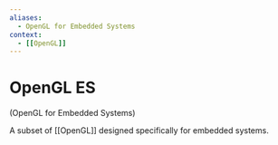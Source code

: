 ```yaml
---
aliases:
  - OpenGL for Embedded Systems
context:
  - [[OpenGL]]
---
```


# OpenGL ES

(OpenGL for Embedded Systems)

A subset of [[OpenGL]] designed specifically for embedded systems.
